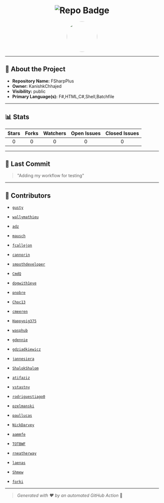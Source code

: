 <h1 align="center">
    <img src="https://img.shields.io/badge/FSharpPlus-🎯-blueviolet?style=for-the-badge" alt="Repo Badge">
  </h1>
  
  <p align="center">
    <img src="https://avatars.githubusercontent.com/u/121193249?v=4" width="100" style="border-radius:50%;">
  </p>
  
  ---
  
  ## 📖 About the Project
  - **Repository Name:** FSharpPlus
  - **Owner:** KanishkChhajed
  - **Visibility:** public
  - **Primary Language(s):** F#,HTML,C#,Shell,Batchfile
  
  ---
  
  ## 📊 Stats
  
  | Stars | Forks | Watchers | Open Issues | Closed Issues |
  |:----:|:-----:|:--------:|:-----------:|:-------------:|
  | 0 | 0 | 0 | 0 | 0 |
  
  ---
  
  ## 📢 Last Commit
  
  > "Adding my workflow for testing"
  
  ---
  
  ## 🤝 Contributors
  
  
  - [`gusty`](#)
  
  - [`wallymathieu`](#)
  
  - [`adz`](#)
  
  - [`mausch`](#)
  
  - [`fcallejon`](#)
  
  - [`cannorin`](#)
  
  - [`smoothdeveloper`](#)
  
  - [`CmdQ`](#)
  
  - [`dogwith1eye`](#)
  
  - [`pnobre`](#)
  
  - [`Choc13`](#)
  
  - [`cmeeren`](#)
  
  - [`Happypig375`](#)
  
  - [`wasphub`](#)
  
  - [`gdennie`](#)
  
  - [`gdziadkiewicz`](#)
  
  - [`jannesiera`](#)
  
  - [`ShalokShalom`](#)
  
  - [`atifaziz`](#)
  
  - [`vstastny`](#)
  
  - [`rodriguestiago0`](#)
  
  - [`pzelmanski`](#)
  
  - [`paullucas`](#)
  
  - [`NickDarvey`](#)
  
  - [`aammfe`](#)
  
  - [`TOTBWF`](#)
  
  - [`rneatherway`](#)
  
  - [`laenas`](#)
  
  - [`Shmew`](#)
  
  - [`forki`](#)
  
  
  ---
  
  > *Generated with ❤️ by an automated GitHub Action* 🚀
  